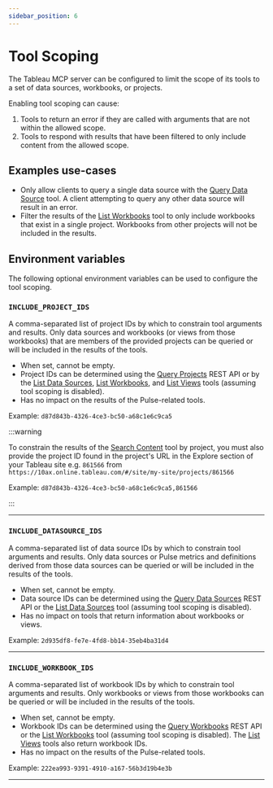 ```yaml
---
sidebar_position: 6
---
```


# Tool Scoping

The Tableau MCP server can be configured to limit the scope of its tools to a set of data sources,
workbooks, or projects.

Enabling tool scoping can cause:

1. Tools to return an error if they are called with arguments that are not within the allowed scope.
2. Tools to respond with results that have been filtered to only include content from the allowed
   scope.

## Examples use-cases

- Only allow clients to query a single data source with the
  [Query Data Source](../../tools/data-qna/query-datasource.md) tool. A client attempting to query
  any other data source will result in an error.
- Filter the results of the [List Workbooks](../../tools/workbooks/list-workbooks.md) tool to only
  include workbooks that exist in a single project. Workbooks from other projects will not be
  included in the results.

## Environment variables

The following optional environment variables can be used to configure the tool scoping.

### `INCLUDE_PROJECT_IDS`

A comma-separated list of project IDs by which to constrain tool arguments and results. Only data
sources and workbooks (or views from those workbooks) that are members of the provided projects can
be queried or will be included in the results of the tools.

- When set, cannot be empty.
- Project IDs can be determined using the
  [Query Projects](https://help.tableau.com/current/api/rest_api/en-us/REST/rest_api_ref_projects.htm#query_projects)
  REST API or by the [List Data Sources](../../tools/data-qna/list-datasources.md),
  [List Workbooks](../../tools/workbooks/list-workbooks.md), and
  [List Views](../../tools/views/list-views.md) tools (assuming tool scoping is disabled).
- Has no impact on the results of the Pulse-related tools.

Example: `d87d843b-4326-4ce3-bc50-a68c1e6c9ca5`

:::warning

To constrain the results of the [Search Content](../../tools/content-exploration/search-content.md)
tool by project, you must also provide the project ID found in the project's URL in the Explore
section of your Tableau site e.g. `861566` from
`https://10ax.online.tableau.com/#/site/my-site/projects/861566`

Example: `d87d843b-4326-4ce3-bc50-a68c1e6c9ca5,861566`

:::

<hr />

### `INCLUDE_DATASOURCE_IDS`

A comma-separated list of data source IDs by which to constrain tool arguments and results. Only
data sources or Pulse metrics and definitions derived from those data sources can be queried or will
be included in the results of the tools.

- When set, cannot be empty.
- Data source IDs can be determined using the
  [Query Data Sources](https://help.tableau.com/current/api/rest_api/en-us/REST/rest_api_ref_data_sources.htm#query_data_sources)
  REST API or the [List Data Sources](../../tools/data-qna/list-datasources.md) tool (assuming tool
  scoping is disabled).
- Has no impact on tools that return information about workbooks or views.

Example: `2d935df8-fe7e-4fd8-bb14-35eb4ba31d4`

<hr />

### `INCLUDE_WORKBOOK_IDS`

A comma-separated list of workbook IDs by which to constrain tool arguments and results. Only
workbooks or views from those workbooks can be queried or will be included in the results of the
tools.

- When set, cannot be empty.
- Workbook IDs can be determined using the
  [Query Workbooks](https://help.tableau.com/current/api/rest_api/en-us/REST/rest_api_ref_workbooks_and_views.htm#query_workbooks)
  REST API or the [List Workbooks](../../tools/workbooks/list-workbooks.md) tool (assuming tool
  scoping is disabled). The [List Views](../../tools/views/list-views.md) tools also return workbook
  IDs.
- Has no impact on the results of the Pulse-related tools.

Example: `222ea993-9391-4910-a167-56b3d19b4e3b`

<hr />
